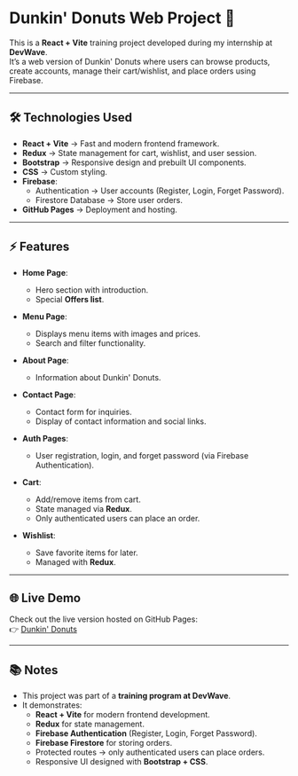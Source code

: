 # Dunkin' Donuts Web Project 🍩

This is a **React + Vite** training project developed during my internship at **DevWave**.  
It’s a web version of Dunkin' Donuts where users can browse products, create accounts, manage their cart/wishlist, and place orders using Firebase.

---

## 🛠️ Technologies Used

- **React + Vite** → Fast and modern frontend framework.  
- **Redux** → State management for cart, wishlist, and user session.  
- **Bootstrap** → Responsive design and prebuilt UI components.  
- **CSS** → Custom styling.  
- **Firebase**:  
  - Authentication → User accounts (Register, Login, Forget Password).  
  - Firestore Database → Store user orders.  
- **GitHub Pages** → Deployment and hosting.  

---

## ⚡ Features

- **Home Page**:  
  - Hero section with introduction.  
  - Special **Offers list**.  

- **Menu Page**:  
  - Displays menu items with images and prices.  
  - Search and filter functionality.  

- **About Page**:  
  - Information about Dunkin' Donuts.  

- **Contact Page**:  
  - Contact form for inquiries.  
  - Display of contact information and social links.  

- **Auth Pages**:  
  - User registration, login, and forget password (via Firebase Authentication).  

- **Cart**:  
  - Add/remove items from cart.  
  - State managed via **Redux**.  
  - Only authenticated users can place an order.  

- **Wishlist**:  
  - Save favorite items for later.  
  - Managed with **Redux**.  

---

## 🌐 Live Demo

Check out the live version hosted on GitHub Pages:  
👉 [Dunkin' Donuts](https://mariam-huussein.github.io/Dunkin-Donuts/)

---

## 📚 Notes

- This project was part of a **training program at DevWave**.  
- It demonstrates:  
  - **React + Vite** for modern frontend development.  
  - **Redux** for state management.  
  - **Firebase Authentication** (Register, Login, Forget Password).  
  - **Firebase Firestore** for storing orders.  
  - Protected routes → only authenticated users can place orders.  
  - Responsive UI designed with **Bootstrap + CSS**.  
